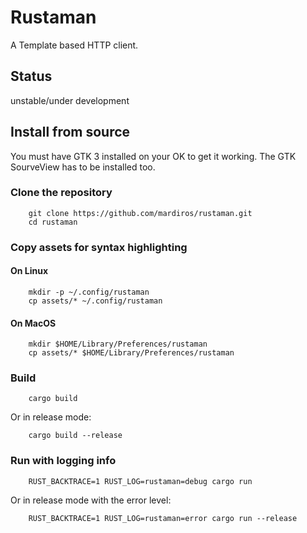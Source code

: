 # Rustaman

A Template based HTTP client.


## Status

unstable/under development


## Install from source

You must have GTK 3 installed on your OK to get it working.
The GTK SourveView has to be installed too.


### Clone the repository

```
    git clone https://github.com/mardiros/rustaman.git
    cd rustaman
```

### Copy assets for syntax highlighting

#### On Linux

```
    mkdir -p ~/.config/rustaman
    cp assets/* ~/.config/rustaman
```


#### On MacOS

```
    mkdir $HOME/Library/Preferences/rustaman
    cp assets/* $HOME/Library/Preferences/rustaman
```

### Build
```
    cargo build
```

Or in release mode:

```
    cargo build --release
```


### Run with logging info

```
    RUST_BACKTRACE=1 RUST_LOG=rustaman=debug cargo run
```

Or in release mode with the error level:

```
    RUST_BACKTRACE=1 RUST_LOG=rustaman=error cargo run --release
```

